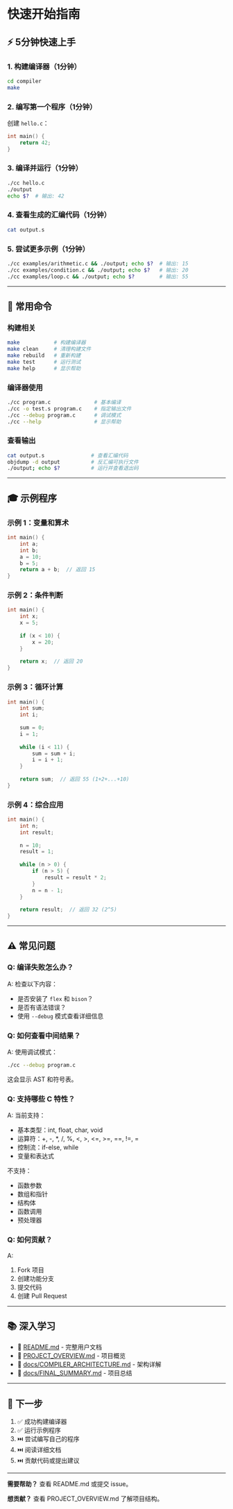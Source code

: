 # 快速开始指南

## ⚡ 5分钟快速上手

### 1. 构建编译器（1分钟）

```bash
cd compiler
make
```

### 2. 编写第一个程序（1分钟）

创建 `hello.c`：

```c
int main() {
    return 42;
}
```

### 3. 编译并运行（1分钟）

```bash
./cc hello.c
./output
echo $?  # 输出: 42
```

### 4. 查看生成的汇编代码（1分钟）

```bash
cat output.s
```

### 5. 尝试更多示例（1分钟）

```bash
./cc examples/arithmetic.c && ./output; echo $?  # 输出: 15
./cc examples/condition.c && ./output; echo $?   # 输出: 20
./cc examples/loop.c && ./output; echo $?        # 输出: 55
```

---

## 📝 常用命令

### 构建相关

```bash
make           # 构建编译器
make clean     # 清理构建文件
make rebuild   # 重新构建
make test      # 运行测试
make help      # 显示帮助
```

### 编译器使用

```bash
./cc program.c              # 基本编译
./cc -o test.s program.c    # 指定输出文件
./cc --debug program.c      # 调试模式
./cc --help                 # 显示帮助
```

### 查看输出

```bash
cat output.s               # 查看汇编代码
objdump -d output          # 反汇编可执行文件
./output; echo $?          # 运行并查看退出码
```

---

## 🎓 示例程序

### 示例 1：变量和算术

```c
int main() {
    int a;
    int b;
    a = 10;
    b = 5;
    return a + b;  // 返回 15
}
```

### 示例 2：条件判断

```c
int main() {
    int x;
    x = 5;
    
    if (x < 10) {
        x = 20;
    }
    
    return x;  // 返回 20
}
```

### 示例 3：循环计算

```c
int main() {
    int sum;
    int i;
    
    sum = 0;
    i = 1;
    
    while (i < 11) {
        sum = sum + i;
        i = i + 1;
    }
    
    return sum;  // 返回 55 (1+2+...+10)
}
```

### 示例 4：综合应用

```c
int main() {
    int n;
    int result;
    
    n = 10;
    result = 1;
    
    while (n > 0) {
        if (n > 5) {
            result = result * 2;
        }
        n = n - 1;
    }
    
    return result;  // 返回 32 (2^5)
}
```

---

## ⚠️ 常见问题

### Q: 编译失败怎么办？

A: 检查以下内容：
- 是否安装了 `flex` 和 `bison`？
- 是否有语法错误？
- 使用 `--debug` 模式查看详细信息

### Q: 如何查看中间结果？

A: 使用调试模式：

```bash
./cc --debug program.c
```

这会显示 AST 和符号表。

### Q: 支持哪些 C 特性？

A: 当前支持：
- 基本类型：int, float, char, void
- 运算符：+, -, *, /, %, <, >, <=, >=, ==, !=, =
- 控制流：if-else, while
- 变量和表达式

不支持：
- 函数参数
- 数组和指针
- 结构体
- 函数调用
- 预处理器

### Q: 如何贡献？

A: 
1. Fork 项目
2. 创建功能分支
3. 提交代码
4. 创建 Pull Request

---

## 📚 深入学习

- 📖 [README.md](README.md) - 完整用户文档
- 📖 [PROJECT_OVERVIEW.md](PROJECT_OVERVIEW.md) - 项目概览
- 📖 [docs/COMPILER_ARCHITECTURE.md](docs/COMPILER_ARCHITECTURE.md) - 架构详解
- 📖 [docs/FINAL_SUMMARY.md](docs/FINAL_SUMMARY.md) - 项目总结

---

## 🎯 下一步

1. ✅ 成功构建编译器
2. ✅ 运行示例程序
3. ⏭️ 尝试编写自己的程序
4. ⏭️ 阅读详细文档
5. ⏭️ 贡献代码或提出建议

---

**需要帮助？** 查看 README.md 或提交 issue。

**想贡献？** 查看 PROJECT_OVERVIEW.md 了解项目结构。
